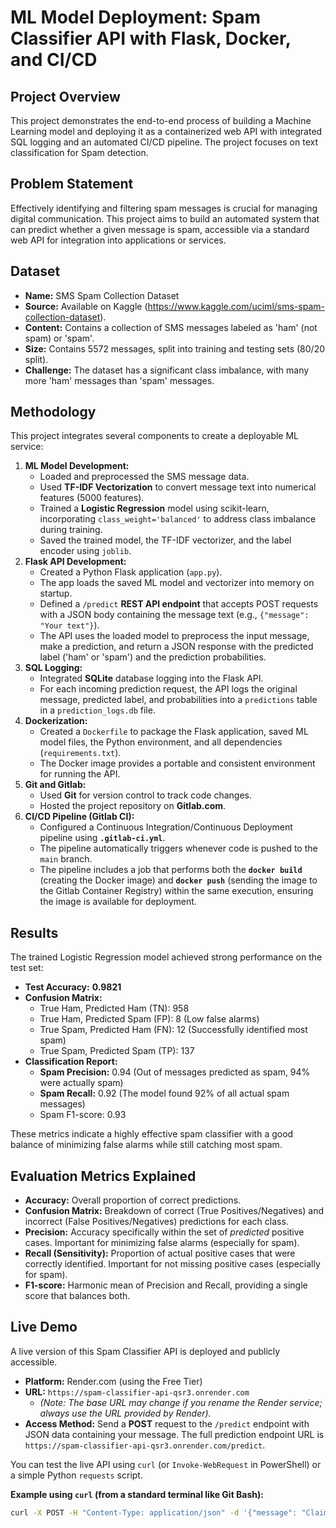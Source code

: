 # ML Model Deployment: Spam Classifier API with Flask, Docker, and CI/CD

## Project Overview

This project demonstrates the end-to-end process of building a Machine Learning model and deploying it as a containerized web API with integrated SQL logging and an automated CI/CD pipeline. The project focuses on text classification for Spam detection.

## Problem Statement

Effectively identifying and filtering spam messages is crucial for managing digital communication. This project aims to build an automated system that can predict whether a given message is spam, accessible via a standard web API for integration into applications or services.

## Dataset

* **Name:** SMS Spam Collection Dataset
* **Source:** Available on Kaggle (https://www.kaggle.com/uciml/sms-spam-collection-dataset).
* **Content:** Contains a collection of SMS messages labeled as 'ham' (not spam) or 'spam'.
* **Size:** Contains 5572 messages, split into training and testing sets (80/20 split).
* **Challenge:** The dataset has a significant class imbalance, with many more 'ham' messages than 'spam' messages.

## Methodology

This project integrates several components to create a deployable ML service:

1.  **ML Model Development:**
    * Loaded and preprocessed the SMS message data.
    * Used **TF-IDF Vectorization** to convert message text into numerical features (5000 features).
    * Trained a **Logistic Regression** model using scikit-learn, incorporating `class_weight='balanced'` to address class imbalance during training.
    * Saved the trained model, the TF-IDF vectorizer, and the label encoder using `joblib`.
2.  **Flask API Development:**
    * Created a Python Flask application (`app.py`).
    * The app loads the saved ML model and vectorizer into memory on startup.
    * Defined a `/predict` **REST API endpoint** that accepts POST requests with a JSON body containing the message text (e.g., `{"message": "Your text"}`).
    * The API uses the loaded model to preprocess the input message, make a prediction, and return a JSON response with the predicted label ('ham' or 'spam') and the prediction probabilities.
3.  **SQL Logging:**
    * Integrated **SQLite** database logging into the Flask API.
    * For each incoming prediction request, the API logs the original message, predicted label, and probabilities into a `predictions` table in a `prediction_logs.db` file.
4.  **Dockerization:**
    * Created a `Dockerfile` to package the Flask application, saved ML model files, the Python environment, and all dependencies (`requirements.txt`).
    * The Docker image provides a portable and consistent environment for running the API.
5.  **Git and Gitlab:**
    * Used **Git** for version control to track code changes.
    * Hosted the project repository on **Gitlab.com**.
6.  **CI/CD Pipeline (Gitlab CI):**
    * Configured a Continuous Integration/Continuous Deployment pipeline using **`.gitlab-ci.yml`**.
    * The pipeline automatically triggers whenever code is pushed to the `main` branch.
    * The pipeline includes a job that performs both the **`docker build`** (creating the Docker image) and **`docker push`** (sending the image to the Gitlab Container Registry) within the same execution, ensuring the image is available for deployment.

## Results

The trained Logistic Regression model achieved strong performance on the test set:

* **Test Accuracy:** **0.9821**
* **Confusion Matrix:**
    * True Ham, Predicted Ham (TN): 958
    * True Ham, Predicted Spam (FP): 8 (Low false alarms)
    * True Spam, Predicted Ham (FN): 12 (Successfully identified most spam)
    * True Spam, Predicted Spam (TP): 137
* **Classification Report:**
    * **Spam Precision:** 0.94 (Out of messages predicted as spam, 94% were actually spam)
    * **Spam Recall:** 0.92 (The model found 92% of all actual spam messages)
    * Spam F1-score: 0.93

These metrics indicate a highly effective spam classifier with a good balance of minimizing false alarms while still catching most spam.

## Evaluation Metrics Explained

* **Accuracy:** Overall proportion of correct predictions.
* **Confusion Matrix:** Breakdown of correct (True Positives/Negatives) and incorrect (False Positives/Negatives) predictions for each class.
* **Precision:** Accuracy specifically within the set of *predicted* positive cases. Important for minimizing false alarms (especially for spam).
* **Recall (Sensitivity):** Proportion of actual positive cases that were correctly identified. Important for not missing positive cases (especially for spam).
* **F1-score:** Harmonic mean of Precision and Recall, providing a single score that balances both.

## Live Demo

A live version of this Spam Classifier API is deployed and publicly accessible.

* **Platform:** Render.com (using the Free Tier)
* **URL:** `https://spam-classifier-api-qsr3.onrender.com`
    * *(Note: The base URL may change if you rename the Render service; always use the URL provided by Render).*
* **Access Method:** Send a **POST** request to the `/predict` endpoint with JSON data containing your message. The full prediction endpoint URL is `https://spam-classifier-api-qsr3.onrender.com/predict`.

You can test the live API using `curl` (or `Invoke-WebRequest` in PowerShell) or a simple Python `requests` script.

**Example using `curl` (from a standard terminal like Git Bash):**

```bash
curl -X POST -H "Content-Type: application/json" -d '{"message": "Claim your prize now!"}' [https://spam-classifier-api-qsr3.onrender.com/predict](https://spam-classifier-api-qsr3.onrender.com/predict)